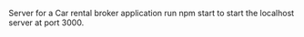 Server for a Car rental broker application
run npm start to start the localhost server at port 3000.
